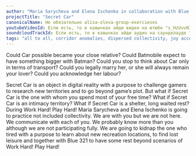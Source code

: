 ```yaml
---
author: "Maria Sarycheva and Elena Ischenko in collaboration with Blue 321"
projectTitle: "Secret Car"
canonicalName: Не обязательно alisa-oleva-group-exercieses
youtubeVideoId: Если есть, то в кавычках айди видео на ютюбе "s_HzUvvN1Ns"
soundcloudTrackId: Если есть, то в кавычках айди аудио на саундклауде "353915180"
tags: "all to all, corridor anomalies, dispersed collectivity, joy acceleration, practices of ourselves, spontaneous grassroots alternative"
---
```

Could Car possible became your close relative? Could Batmobile expect to have something bigger with Batman?  Could you stop to think about Car only in terms of transport? Could you legally marry her, or she will always remain your lover? Could you acknowledge her labour?

Secret Car is an object in digital reality with a purpose to challenge gamers to research new territories and to go beyond game’s plot. But what if Secret Car is the one with whom you spend most of your free time? What if Secret Car is an intimacy territory? What if Secret Car is a shelter, long waited rest? During Work Hard! Play Hard! Maria Sarycheva and Elena Ischenko is going to practice not included collectivity. We are with you but we are not here. We communicate with each of you. We probably know more than you although we are not participating fully. We are going to kidnap the one who tired with a purpose to learn about new recreation locations, to find lost leisure and together with Blue 321 to have some rest beyond scenarios of Work Hard! Play Hard!

